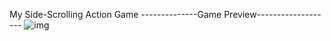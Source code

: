 My Side-Scrolling Action Game
--------------Game Preview-------------------
![img](https://github.com/PowerSpots/My-2D-Side-Scrolling-Action-Game/blob/master/Side_Scrolling_Action_Game.gif)
